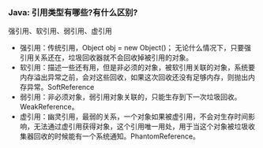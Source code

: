 ### Java: 引用类型有哪些?有什么区别?

强引用、软引用、弱引用、虚引用

- 强引用：传统引用，Object obj = new Object()； 无论什么情况下，只要强引用关系还在，垃圾回收器就不会回收掉被引用的对象。
- 软引用：描述一些还有用，但是非必须的对象，被软引用关联的对象，系统要内存溢出异常之前，会对这些回收，如果这次回收还没有足够内存，则抛出内存异常。SoftReference
- 弱引用：非必须对象，弱引用对象关联的，只能生存到下一次垃圾回收。WeakReference。
- 虚引用：幽灵引用，最弱的关系，一个对象如果被虚引用，不会对生存时间影响，无法通过虚引用获得对象，这个引用唯一用处，用于当这个对象被垃圾收集器回收的时候能有一个系统通知。PhantomReference。

